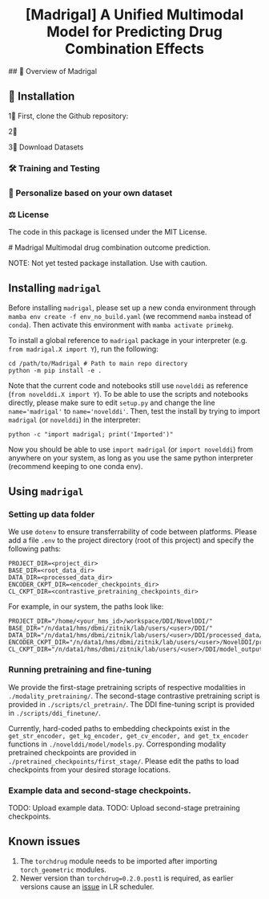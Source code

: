 <h1 align="center">
  [Madrigal] A Unified Multimodal Model for Predicting Drug Combination Effects
</h1>
## 👀 Overview of Madrigal

## 🚀 Installation

1⃣️ First, clone the Github repository:

2⃣️ 

3⃣️ Download Datasets


### 🛠️ Training and Testing

### 🌟 Personalize based on your own dataset


### ⚖️ License

The code in this package is licensed under the MIT License.

</details>
# Madrigal
Multimodal drug combination outcome prediction.

NOTE: Not yet tested package installation. Use with caution.

## Installing `madrigal`
Before installing `madrigal`, please set up a new conda environment through `mamba env create -f env_no_build.yaml` (we recommend `mamba` instead of `conda`). Then activate this environment with `mamba activate primekg`.

To install a global reference to `madrigal` package in your interpreter (e.g. `from madrigal.X import Y`), run the following:
```
cd /path/to/Madrigal # Path to main repo directory
python -m pip install -e .
```
Note that the current code and notebooks still use `novelddi` as reference (`from novelddi.X import Y`). To be able to use the scripts and notebooks directly, please make sure to edit `setup.py` and change the line `name='madrigal'` to `name='novelddi'`.
Then, test the install by trying to import `madrigal` (or `novelddi`) in the interpreter:
```
python -c "import madrigal; print('Imported')" 
```
Now you should be able to use `import madrigal` (or `import novelddi`) from anywhere on your system, as long as you use the same python interpreter (recommend keeping to one conda env).  

## Using `madrigal` 
### Setting up data folder
We use `dotenv` to ensure transferrability of code between platforms. Please add a file `.env` to the project directory (root of this project) and specify the following paths:
```
PROJECT_DIR=<project_dir>
BASE_DIR=<root_data_dir>
DATA_DIR=<processed_data_dir>
ENCODER_CKPT_DIR=<encoder_checkpoints_dir>
CL_CKPT_DIR=<contrastive_pretraining_checkpoints_dir>
```

For example, in our system, the paths look like:
```
PROJECT_DIR="/home/<your_hms_id>/workspace/DDI/NovelDDI/"
BASE_DIR="/n/data1/hms/dbmi/zitnik/lab/users/<user>/DDI/"
DATA_DIR="/n/data1/hms/dbmi/zitnik/lab/users/<user>/DDI/processed_data/"
ENCODER_CKPT_DIR="/n/data1/hms/dbmi/zitnik/lab/users/<user>/NovelDDI/pretraining/"
CL_CKPT_DIR="/n/data1/hms/dbmi/zitnik/lab/users/<user>/DDI/model_output/pretrain/DrugBank/"
```

### Running pretraining and fine-tuning
We provide the first-stage pretraining scripts of respective modalities in `./modality_pretraining/`. The second-stage contrastive pretraining script is provided in `./scripts/cl_pretrain/`. The DDI fine-tuning script is provided in `./scripts/ddi_finetune/`. 

Currently, hard-coded paths to embedding checkpoints exist in the `get_str_encoder, get_kg_encoder, get_cv_encoder, and get_tx_encoder` functions in `./novelddi/model/models.py`. Corresponding modality pretrained checkpoints are provided in `./pretrained_checkpoints/first_stage/`. Please edit the paths to load checkpoints from your desired storage locations.

### Example data and second-stage checkpoints.
TODO: Upload example data. 
TODO: Upload second-stage pretraining checkpoints.

## Known issues
1. The `torchdrug` module needs to be imported after importing `torch_geometric` modules.
2. Newer version than `torchdrug=0.2.0.post1` is required, as earlier versions cause an [issue](https://github.com/DeepGraphLearning/torchdrug/issues/148) in LR scheduler.

